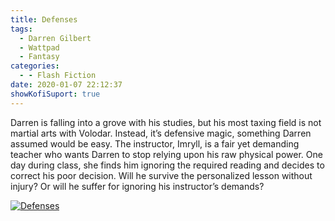 ```yaml
---
title: Defenses
tags:
  - Darren Gilbert
  - Wattpad
  - Fantasy
categories:
  - - Flash Fiction
date: 2020-01-07 22:12:37
showKofiSuport: true
---
```


Darren is falling into a grove with his studies, but his most taxing field is not martial arts with Volodar. Instead, it’s defensive magic, something Darren assumed would be easy. The instructor, Imryll, is a fair yet demanding teacher who wants Darren to stop relying upon his raw physical power.<!-- more --> One day during class, she finds him ignoring the required reading and decides to correct his poor decision. Will he survive the personalized lesson without injury? Or will he suffer for ignoring his instructor’s demands?

<div class="center">

[![Defenses](/images/covers/darrengilbert.png "Defenses")](https://www.wattpad.com/822506092-darren-gilbert-journeys-defenses)

</div>
